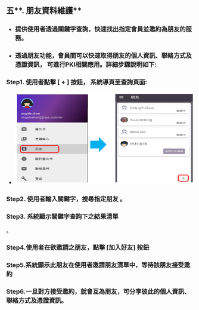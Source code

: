 ## 五**. 朋友資料維護**

* ### 提供使用者透過關鍵字查詢，快速找出指定會員並邀約為朋友的服務。
* ### 透過朋友功能，會員間可以快速取得朋友的個人資訊、聯絡方式及憑證資訊， 可進行PKI相關應用。詳細步驟說明如下:

###   Step1. 使用者點擊 \[ + \] 按鈕， 系統導頁至查詢頁面:

* ![](/assets/friend_01.png)

###  Step2. 使用者輸入關鍵字，搜尋指定朋友 。

###  Step3. 系統顯示關鍵字查詢下之結果清單
。

###  Step4.使用者在欲邀請之朋友，點擊  \[加入好友\] 按鈕 

###  Step5.系統顯示此朋友在使用者邀請朋友清單中，等待該朋友接受邀約

###  Step6.一旦對方接受邀約，就會互為朋友，可分享彼此的個人資訊、聯絡方式及憑證資訊。

###    



